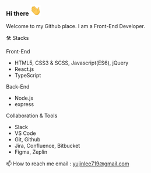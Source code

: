 ### Hi there <img src="https://raw.githubusercontent.com/reasonjeans/reasonjeans/main/wave.gif" width="30">
Welcome to my Github place. I am a Front-End Developer.

🛠 Stacks

Front-End
- HTML5, CSS3 & SCSS, Javascript(ES6), jQuery
- React.js
- TypeScript

Back-End
- Node.js
- express

Collaboration & Tools
- Slack
- VS Code
- Git, Github
- Jira, Confluence, Bitbucket
- Figma, Zeplin

📫 How to reach me
email : yujinlee719@gmail.com
